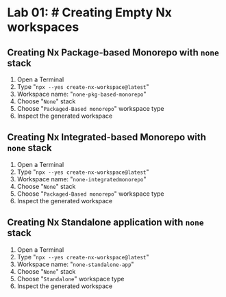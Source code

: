 # Lab 01: # Creating Empty Nx workspaces

## Creating Nx Package-based Monorepo with `none` stack

1. Open a Terminal
2. Type "`npx --yes create-nx-workspace@latest`"
3. Workspace name:  "`none-pkg-based-monorepo`"
4. Choose "`None`" stack
5. Choose "`Packaged-Based monorepo`" workspace type
6. Inspect the generated workspace

## Creating Nx Integrated-based Monorepo with `none` stack

1. Open a Terminal
2. Type "`npx --yes create-nx-workspace@latest`"
3. Workspace name:  "`none-integratedmonorepo`"
4. Choose "`None`" stack
5. Choose "`Packaged-Based monorepo`" workspace type
6. Inspect the generated workspace

## Creating Nx Standalone application with `none` stack

1. Open a Terminal
2. Type "`npx --yes create-nx-workspace@latest`"
3. Workspace name:  "`none-standalone-app`"
4. Choose "`None`" stack
5. Choose "`Standalone`" workspace type
6. Inspect the generated workspace
